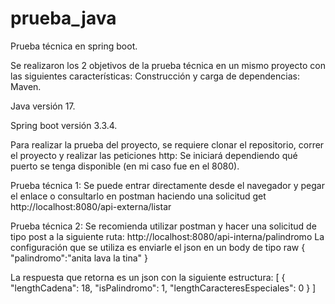 # prueba_java
Prueba técnica en spring boot.

Se realizaron los 2 objetivos de la prueba técnica en un mismo proyecto con las siguientes características:
Construcción y carga de dependencias: Maven.

Java versión 17.

Spring boot versión 3.3.4.

 
Para realizar la prueba del proyecto, se requiere clonar el repositorio, correr el proyecto y realizar las peticiones http:
Se iniciará dependiendo qué puerto se tenga disponible (en mi caso fue en el 8080).

Prueba técnica 1: 
Se puede entrar directamente desde el navegador y pegar el enlace o consultarlo en postman haciendo una solicitud get
http://localhost:8080/api-externa/listar

Prueba técnica 2:
Se recomienda utilizar postman y hacer una solicitud de tipo post a la siguiente ruta:
http://localhost:8080/api-interna/palindromo
La configuración que se utiliza es enviarle el json en un body de tipo raw
{
    "palindromo":"anita lava la tina" 
}

La respuesta que retorna es un json con la siguiente estructura:
[
    {
        "lengthCadena": 18,
        "isPalindromo": 1,
        "lengthCaracteresEspeciales": 0
    }
]
